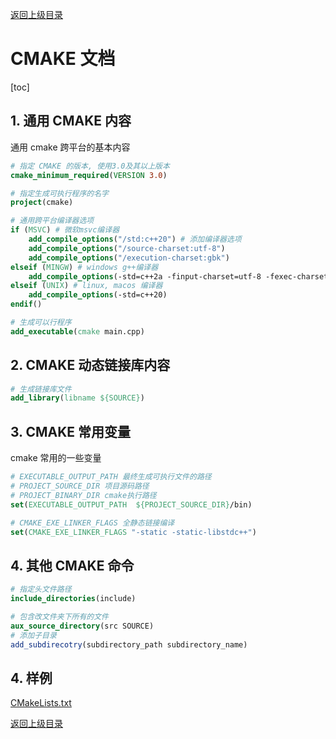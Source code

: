 [返回上级目录](../)

# CMAKE 文档

[toc]

## **1.** 通用 CMAKE 内容

通用 cmake 跨平台的基本内容

```cmake
# 指定 CMAKE 的版本, 使用3.0及其以上版本
cmake_minimum_required(VERSION 3.0)

# 指定生成可执行程序的名字
project(cmake)

# 通用跨平台编译器选项
if (MSVC) # 微软msvc编译器
    add_compile_options("/std:c++20") # 添加编译器选项
    add_compile_options("/source-charset:utf-8")
    add_compile_options("/execution-charset:gbk")
elseif (MINGW) # windows g++编译器
    add_compile_options(-std=c++2a -finput-charset=utf-8 -fexec-charset=gbk)
elseif (UNIX) # linux, macos 编译器
    add_compile_options(-std=c++20)
endif()

# 生成可以行程序
add_executable(cmake main.cpp)

```

## **2.** CMAKE 动态链接库内容

```cmake
# 生成链接库文件
add_library(libname ${SOURCE})
```

## **3.** CMAKE 常用变量

cmake 常用的一些变量

```cmake
# EXECUTABLE_OUTPUT_PATH 最终生成可执行文件的路径
# PROJECT_SOURCE_DIR 项目源码路径
# PROJECT_BINARY_DIR cmake执行路径
set(EXECUTABLE_OUTPUT_PATH  ${PROJECT_SOURCE_DIR}/bin)

# CMAKE_EXE_LINKER_FLAGS 全静态链接编译
set(CMAKE_EXE_LINKER_FLAGS "-static -static-libstdc++")

```

## **4.** 其他 CMAKE 命令

```cmake
# 指定头文件路径
include_directories(include)

# 包含改文件夹下所有的文件
aux_source_directory(src SOURCE)
# 添加子目录
add_subdirecotry(subdirectory_path subdirectory_name)
```

## **4.** 样例

[CMakeLists.txt](./CMakeLists.txt)

[返回上级目录](../)
